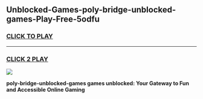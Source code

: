 
## Unblocked-Games-poly-bridge-unblocked-games-Play-Free-5odfu
<h3>
<a href="https://premium76.site?title=poly-bridge-unblocked-games&ref=18A1">CLICK TO PLAY</a></h3>
<hr>

<h3>
<a href="https://premium76.site?title=poly-bridge-unblocked-games&ref=18A1">CLICK 2 PLAY</a>
  
</h3>

<a href="https://premium76.site?title=poly-bridge-unblocked-games&ref=18A1"><img src="https://clearcache.store/games.png"></a>


**poly-bridge-unblocked-games games unblocked: Your Gateway to Fun and Accessible Online Gaming**
